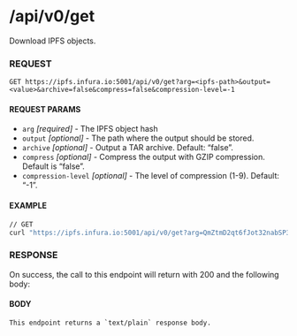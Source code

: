 # /api/v0/get

Download IPFS objects.

### REQUEST

`GET https://ipfs.infura.io:5001/api/v0/get?arg=<ipfs-path>&output=<value>&archive=false&compress=false&compression-level=-1`

#### REQUEST PARAMS
- `arg` _[required]_ - The IPFS object hash
- `output` _[optional]_ - The path where the output should be stored. 
- `archive` _[optional]_ - Output a TAR archive. Default: “false”. 
- `compress` _[optional]_ - Compress the output with GZIP compression. Default is “false”. 
- `compression-level` _[optional]_ - The level of compression (1-9). Default: “-1”. 
 
#### EXAMPLE
```bash
// GET
curl "https://ipfs.infura.io:5001/api/v0/get?arg=QmZtmD2qt6fJot32nabSP3CUjicnypEBz7bHVDhPQt9aAy&archive=true"
```

### RESPONSE

On success, the call to this endpoint will return with 200 and the following body:


#### BODY
```
This endpoint returns a `text/plain` response body.
```